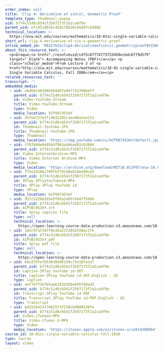 ```yaml
---
order_index: null
title: 'Clip 4: Derivative of sin(x), Geometric Proof'
template_type: thumbnail_popup
uid: b774c51d6c6541f2507173f2a2ca4f9e
parent_uid: efc851d816c458170838c60287c6388d
technical_location: >-
  https://ocw.mit.edu/courses/mathematics/18-01sc-single-variable-calculus-fall-2010/1.-differentiation/part-a-definition-and-basic-rules/session-8-limits-of-sine-and-cosine/clip-4-derivative-of-sin-x-geometric-proof
short_url: clip-4-derivative-of-sin-x-geometric-proof
inline_embed_id: '90157615clip4:derivativeofsin(x),geometricproof95156650'
about_this_resource_text: >-
  <p>&raquo;<a href="./resolveuid/cdf3c67774773f33450ecbdc6f79d579"
  target="_blank"> Accompanying Notes (PDF)</a></p> <p
  class="scholar_medsm">From Lecture 3 of <a
  href="http://ocw.mit.edu/courses/mathematics/18-01-single-variable-calculus-fall-2006/video-lectures/"><em>18.01
  Single Variable Calculus, Fall 2006</em></a></p>
related_resources_text: ''
transcript: ''
embedded_media:
  - uid: ebd69c48396b5694b7e9477d270064ff
    parent_uid: b774c51d6c6541f2507173f2a2ca4f9e
    id: Video-YouTube-Stream
    title: Video-YouTube-Stream
    type: Video
    media_location: kCPVBl953eY
  - uid: 45fee727e5f14832202c1ee90a1ee131
    parent_uid: b774c51d6c6541f2507173f2a2ca4f9e
    id: Thumbnail-YouTube-JPG
    title: Thumbnail-YouTube-JPG
    type: Thumbnail
    media_location: 'https://img.youtube.com/vi/kCPVBl953eY/default.jpg'
  - uid: cf87b9de0e958df9b3adebad82cb200d
    parent_uid: b774c51d6c6541f2507173f2a2ca4f9e
    id: Video-InternetArchive-MP4
    title: Video-Internet Archive-MP4
    type: Video
    media_location: 'https://archive.org/download/MIT18.01JF07/ocw-18.01-f07-lec03_300k.mp4'
  - uid: 775e2d28bc700fbff8149e819ee80ce5
    parent_uid: b774c51d6c6541f2507173f2a2ca4f9e
    id: 3Play-3PlayYouTubeid-MP4
    title: 3Play-3Play YouTube id
    type: 3Play
    media_location: kCPVBl953eY
  - uid: d57c522682b5e5f8ba3a05feb47f5d66
    parent_uid: b774c51d6c6541f2507173f2a2ca4f9e
    id: kCPVBl953eY.srt
    title: 3play caption file
    type: null
    technical_location: >-
      https://open-learning-course-data-production.s3.amazonaws.com/18-01sc-single-variable-calculus-fall-2010/10091a32476ab063676186518ca16b8d_kCPVBl953eY.srt
  - uid: 183c9faf197f8e36a237285e550ac1fe
    parent_uid: b774c51d6c6541f2507173f2a2ca4f9e
    id: kCPVBl953eY.pdf
    title: 3play pdf file
    type: null
    technical_location: >-
      https://open-learning-course-data-production.s3.amazonaws.com/18-01sc-single-variable-calculus-fall-2010/a514a7bfee57f16e64e6376293e55dee_kCPVBl953eY.pdf
  - uid: 68cd79fe7b53638606149c75e18fa1a7
    parent_uid: b774c51d6c6541f2507173f2a2ca4f9e
    id: Caption-3Play YouTube id-SRT
    title: Caption-3Play YouTube id-SRT-English - US
    type: Caption
  - uid: aef7e7f3efb5aeb183d3b6e645f89ad3
    parent_uid: b774c51d6c6541f2507173f2a2ca4f9e
    id: Transcript-3Play YouTube id-PDF
    title: Transcript-3Play YouTube id-PDF-English - US
    type: Transcript
  - uid: bd252b415f7662573f538cbd080530fe
    parent_uid: b774c51d6c6541f2507173f2a2ca4f9e
    id: Video-iTunesU-MP4
    title: Video-iTunes U-MP4
    type: Video
    media_location: 'https://itunes.apple.com/us/itunes-u/id414308064'
course_id: 18-01sc-single-variable-calculus-fall-2010
type: course
layout: video
---
```

